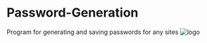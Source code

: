 # Password-Generation
Program for generating and saving passwords for any sites
![logo](https://user-images.githubusercontent.com/99871440/180670655-f7e08b51-2cd9-470b-8edf-1940afc70be0.png)

